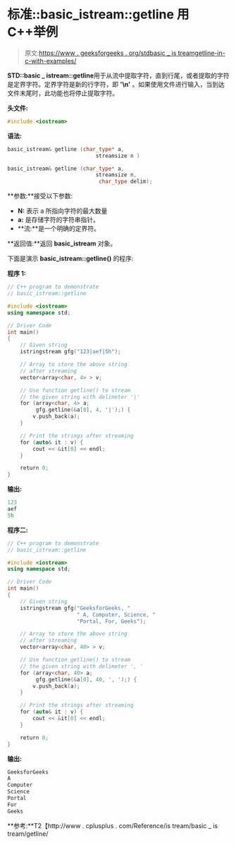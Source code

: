 # 标准::basic_istream::getline 用 C++举例

> 原文:[https://www . geeksforgeeks . org/stdbasic _ is treamgetline-in-c-with-examples/](https://www.geeksforgeeks.org/stdbasic_istreamgetline-in-c-with-examples/)

**STD::basic _ istream::getline**用于从流中提取字符，直到行尾，或者提取的字符是定界字符。定界字符是新的行字符，即 **'\n'** 。如果使用文件进行输入，当到达文件末尾时，此功能也将停止提取字符。

**头文件:**

```cpp
#include <iostream>

```

**语法:**

```cpp
basic_istream& getline (char_type* a, 
                            streamsize n )

basic_istream& getline (char_type* a, 
                            streamsize n, 
                             char_type delim);

```

**参数:**接受以下参数:

*   **N:** 表示 a 所指向字符的最大数量
*   **a:** 是存储字符的字符串指针。
*   **流:**是一个明确的定界符。

**返回值:**返回 **basic_istream** 对象。

下面是演示 **basic_istream::getline()** 的程序:

**程序 1:**

```cpp
// C++ program to demonstrate
// basic_istream::getline

#include <iostream>
using namespace std;

// Driver Code
int main()
{
    // Given string
    istringstream gfg("123|aef|5h");

    // Array to store the above string
    // after streaming
    vector<array<char, 4> > v;

    // Use function getline() to stream
    // the given string with delimeter '|'
    for (array<char, 4> a;
         gfg.getline(&a[0], 4, '|');) {
        v.push_back(a);
    }

    // Print the strings after streaming
    for (auto& it : v) {
        cout << &it[0] << endl;
    }

    return 0;
}
```

**输出:**

```cpp
123
aef
5h

```

**程序二:**

```cpp
// C++ program to demonstrate
// basic_istream::getline

#include <iostream>
using namespace std;

// Driver Code
int main()
{
    // Given string
    istringstream gfg("GeeksforGeeks, "
                      " A, Computer, Science, "
                      "Portal, For, Geeks");

    // Array to store the above string
    // after streaming
    vector<array<char, 40> > v;

    // Use function getline() to stream
    // the given string with delimeter ', '
    for (array<char, 40> a;
         gfg.getline(&a[0], 40, ', ');) {
        v.push_back(a);
    }

    // Print the strings after streaming
    for (auto& it : v) {
        cout << &it[0] << endl;
    }

    return 0;
}
```

**输出:**

```cpp
GeeksforGeeks
A
Computer
Science
Portal
For
Geeks

```

**参考:**T2【http://www . cplusplus . com/Reference/is tream/basic _ is tream/getline/